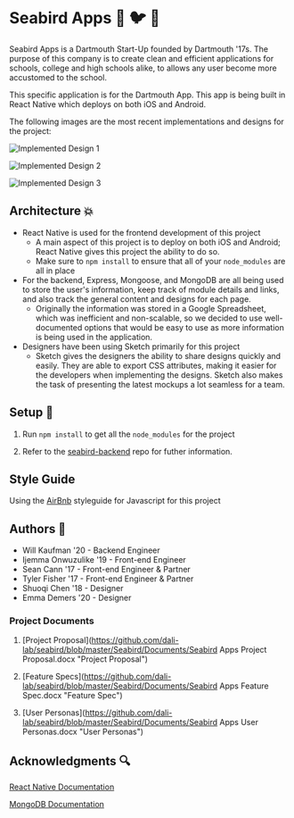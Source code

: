 # Seabird Apps :ocean: :bird: :iphone:

Seabird Apps is a Dartmouth Start-Up founded by Dartmouth '17s. The purpose of this company is to create clean and efficient applications for schools, college and high schools alike, to allows any user become more accustomed to the school.

This specific application is for the Dartmouth App. This app is being built in React Native which deploys on both iOS and Android.

The following images are the most recent implementations and designs for the project:

![Implemented Design 1](https://github.com/dali-lab/seabird/blob/master/Seabird/Screenshots/home-screen.png "Home Screen")

![Implemented Design 2](https://github.com/dali-lab/seabird/blob/master/Seabird/Screenshots/news-screen.png "News Screen")

![Implemented Design 3](https://github.com/dali-lab/seabird/blob/master/Seabird/Screenshots/dds-screen.png "DDS Screen")


## Architecture :boom:

- React Native is used for the frontend development of this project
  - A main aspect of this project is to deploy on both iOS and Android; React Native gives this project the ability to do so.
  - Make sure to `npm install` to ensure that all of your `node_modules` are all in place
- For the backend, Express, Mongoose, and MongoDB are all being used to store the user's information, keep track of module details and links, and also track the general content and designs for each page.
  - Originally the information was stored in a Google Spreadsheet, which was inefficient and non-scalable, so we decided to use well-documented options that would be easy to use as more information is being used in the application.
- Designers have been using Sketch primarily for this project
  - Sketch gives the designers the ability to share designs quickly and easily. They are able to export CSS attributes, making it easier for the developers when implementing the designs. Sketch also makes the task of presenting the latest mockups a lot seamless for a team.

## Setup :wrench:

1. Run `npm install` to get all the `node_modules` for the project

2. Refer to the [seabird-backend](https://github.com/dali-lab/seabird-backend) repo for futher information.

## Style Guide

Using the [AirBnb](https://github.com/airbnb/javascript) styleguide for Javascript for this project

## Authors :pencil:

* Will Kaufman '20 - Backend Engineer
* Ijemma Onwuzulike '19 - Front-end Engineer
* Sean Cann '17 - Front-end Engineer & Partner
* Tyler Fisher '17 - Front-end Engineer & Partner
* Shuoqi Chen '18 - Designer
* Emma Demers '20 - Designer

### Project Documents
1. [Project Proposal](https://github.com/dali-lab/seabird/blob/master/Seabird/Documents/Seabird Apps Project Proposal.docx "Project Proposal")

2. [Feature Specs](https://github.com/dali-lab/seabird/blob/master/Seabird/Documents/Seabird Apps Feature Spec.docx "Feature Spec")

3. [User Personas](https://github.com/dali-lab/seabird/blob/master/Seabird/Documents/Seabird Apps User Personas.docx "User Personas")

## Acknowledgments :mag:
[React Native Documentation](https://facebook.github.io/react-native/docs/getting-started.html)

[MongoDB Documentation](https://docs.mongodb.com/)
